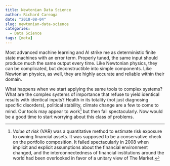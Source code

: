 ```yaml
---
title: Newtonian Data Science
author: Richard Careaga
date: "2018-08-04"
slug: newtonian-data-science
categories:
  - Data Science
tags: [meta]
---
```


Most advanced machine learning and AI strike me as deterministic finite state machines with an error term. Properly tuned, the same input should produce much the same output every time. Like Newtonian physics, they can be complicated, but deconstructible into simple components. Like Newtonian physics, as well, they are highly accurate and reliable within their domain.

What happens when we start applying the same tools to complex systems? What are the complex systems of importance that refuse to yield identical results with identical inputs? Health in its totality (not just diagnosing specific disorders), political stability, climate change are a few to come to mind. Our tools may appear to work[^*] but then fail spectacularly. Now would be a good time to start worrying about this class of problems.

[^*]: *Value at risk* (VAR) was a quantitative method to estimate risk exposure to owning financial assets. It was supposed to be a conservative check on the portfolio composition. It failed spectacularly in 2008 when implicit and explicit assumptions about the financial environment changed, and the interconnectedness of financial institutions around the world had been overlooked in favor of a unitary view of The Market.
